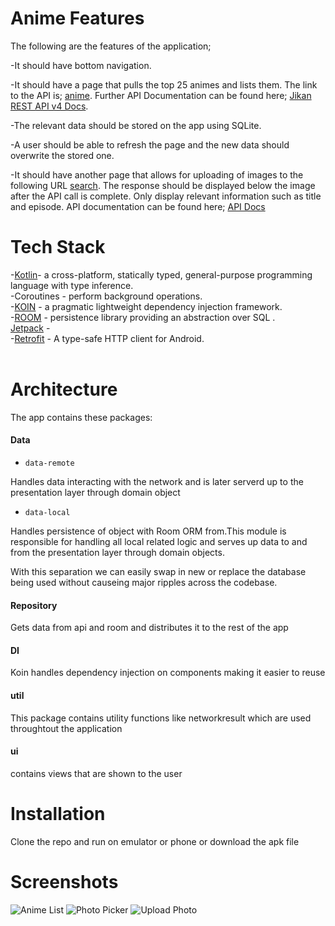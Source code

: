 # Anime Features
The following are the features of the application;

-It should have bottom navigation.

-It should have a page that pulls the top 25 animes and lists them. The link to the API is; [anime](https://api.jikan.moe/v4/top/anime). Further API Documentation can be found here; [Jikan REST API v4 Docs](https://docs.api.jikan.moe/#tag/top/operation/getTopReviews).

-The relevant data should be stored on the app using SQLite.

-A user should be able to refresh the page and the new data should overwrite the stored one.

-It should have another page that allows for uploading of images to the following URL [search](https://api.trace.moe/search). The response should be displayed below the image after the API call is complete. Only display relevant information such as title and episode. API documentation can be found here; [API Docs](soruly.github.io)


# Tech Stack<br/>
-[Kotlin](https://developer.android.com/kotlin?gclid=CjwKCAjw9r-DBhBxEiwA9qYUpWK_ANJvWx6zBkFk-4XeP5a0dCxwyFZv_EeeqAcUx1K_Mj3gGkpdxRoCW9IQAvD_BwE&gclsrc=aw.ds)- a cross-platform, statically typed, general-purpose programming language with type inference.<br/>
-Coroutines - perform background operations.<br/>
-[KOIN](https://insert-koin.io/) - a pragmatic lightweight dependency injection framework.<br/>
-[ROOM](https://developer.android.com/training/data-storage/room) - persistence library providing an abstraction over SQL .<br/>
[Jetpack](https://developer.android.com/jetpack) -<br/>
-[Retrofit](https://square.github.io/retrofit/) - A type-safe HTTP client for Android.<br/><br/>


# Architecture<br/>
The app contains these packages: 

#### Data

- ```data-remote```

Handles data interacting with the network and is later serverd up to the presentation layer through 
domain object

- ```data-local```

Handles persistence of object with Room ORM from.This module is responsible for handling all local related
logic and serves up data to and from the presentation layer through domain objects.

With this separation we can easily swap in new or replace the database being used without causeing
major ripples across the codebase.

#### Repository
Gets data from api and room and distributes it to the rest of the app
#### DI
Koin handles dependency injection on components making it easier to reuse
#### util
This package contains utility functions like networkresult which are used throughtout the application 
#### ui
contains views that are shown to the user

# Installation
Clone the repo and run on emulator or phone  or download the apk file 

# Screenshots
![Anime List](https://github.com/valentineRutto/Anime/blob/main/animelist.png)
![Photo Picker](https://github.com/valentineRutto/Anime/blob/main/takepic.png)
![Upload Photo](https://github.com/valentineRutto/Anime/blob/main/imageupload.png)



